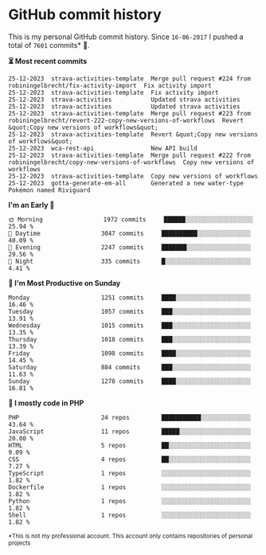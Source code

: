 # GitHub commit history
This is my personal GitHub commit history. Since <!--START_SECTION:first-commit-date-->`16-06-2017`<!--END_SECTION:first-commit-date--> I pushed a total of <!--START_SECTION:total-commit-count-->`7601`<!--END_SECTION:total-commit-count--> commits* 🎉.

<!--START_SECTION:most-recent-commits-->
**⏳ Most recent commits**
                                        
```text
25-12-2023  strava-activities-template  Merge pull request #224 from robiningelbrecht/fix-activity-import  Fix activity import
25-12-2023  strava-activities-template  Fix activity import
25-12-2023  strava-activities           Updated strava activities
25-12-2023  strava-activities           Updated strava activities
25-12-2023  strava-activities-template  Merge pull request #223 from robiningelbrecht/revert-222-copy-new-versions-of-workflows  Revert &quot;Copy new versions of workflows&quot;
25-12-2023  strava-activities-template  Revert &quot;Copy new versions of workflows&quot;
25-12-2023  wca-rest-api                New API build
25-12-2023  strava-activities-template  Merge pull request #222 from robiningelbrecht/copy-new-versions-of-workflows  Copy new versions of workflows
25-12-2023  strava-activities-template  Copy new versions of workflows
25-12-2023  gotta-generate-em-all       Generated a new water-type Pokémon named Riviguard
```
<!--END_SECTION:most-recent-commits-->  

<!--START_SECTION:commits-per-day-time-->
**I&#039;m an Early 🐤**

```text
🌞 Morning                 1972 commits     ██████░░░░░░░░░░░░░░░░░░░   25.94 %
🌆 Daytime                 3047 commits     ██████████░░░░░░░░░░░░░░░   40.09 %
🌃 Evening                 2247 commits     ███████░░░░░░░░░░░░░░░░░░   29.56 %
🌙 Night                   335 commits      █░░░░░░░░░░░░░░░░░░░░░░░░   4.41 %
```
<!--END_SECTION:commits-per-day-time-->  

<!--START_SECTION:commits-per-weekday-->
**📅 I&#039;m Most Productive on Sunday**

```text
Monday                    1251 commits     ████░░░░░░░░░░░░░░░░░░░░░   16.46 %
Tuesday                   1057 commits     ███░░░░░░░░░░░░░░░░░░░░░░   13.91 %
Wednesday                 1015 commits     ███░░░░░░░░░░░░░░░░░░░░░░   13.35 %
Thursday                  1018 commits     ███░░░░░░░░░░░░░░░░░░░░░░   13.39 %
Friday                    1098 commits     ████░░░░░░░░░░░░░░░░░░░░░   14.45 %
Saturday                  884 commits      ███░░░░░░░░░░░░░░░░░░░░░░   11.63 %
Sunday                    1278 commits     ████░░░░░░░░░░░░░░░░░░░░░   16.81 %
```
<!--END_SECTION:commits-per-weekday-->  

<!--START_SECTION:repos-per-language-->
**💬 I mostly code in PHP**

```text
PHP                       24 repos         ███████████░░░░░░░░░░░░░░   43.64 %
JavaScript                11 repos         █████░░░░░░░░░░░░░░░░░░░░   20.00 %
HTML                      5 repos          ██░░░░░░░░░░░░░░░░░░░░░░░   9.09 %
CSS                       4 repos          ██░░░░░░░░░░░░░░░░░░░░░░░   7.27 %
TypeScript                1 repos          ░░░░░░░░░░░░░░░░░░░░░░░░░   1.82 %
Dockerfile                1 repos          ░░░░░░░░░░░░░░░░░░░░░░░░░   1.82 %
Python                    1 repos          ░░░░░░░░░░░░░░░░░░░░░░░░░   1.82 %
Shell                     1 repos          ░░░░░░░░░░░░░░░░░░░░░░░░░   1.82 %
```
<!--END_SECTION:repos-per-language-->  

<sub>*This is not my professional account. This account only contains repositories of personal projects</sub>

